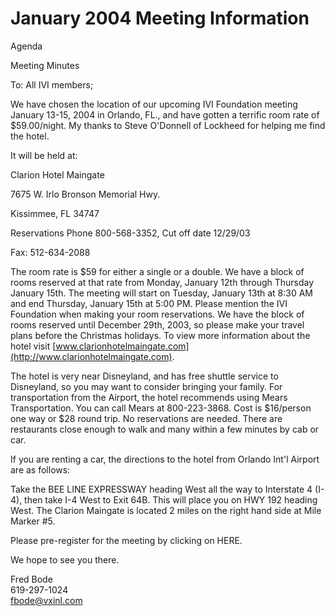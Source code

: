 # January 2004 Meeting Information

  
  
Agenda  
  
Meeting Minutes  
  
To: All IVI members;  
  
We have chosen the location of our upcoming IVI Foundation meeting
January 13-15, 2004 in Orlando, FL., and have gotten a terrific room
rate of $59.00/night. My thanks to Steve O'Donnell of Lockheed for
helping me find the hotel.  
  
It will be held at:  
  
Clarion Hotel Maingate  
  
7675 W. Irlo Bronson Memorial Hwy.  
  
Kissimmee, FL 34747  
  
Reservations Phone 800-568-3352, Cut off date 12/29/03  
  
Fax: 512-634-2088  
  
The room rate is $59 for either a single or a double. We have a block of
rooms reserved at that rate from Monday, January 12th through Thursday
January 15th. The meeting will start on Tuesday, January 13th at 8:30 AM
and end Thursday, January 15th at 5:00 PM. Please mention the IVI
Foundation when making your room reservations. We have the block of
rooms reserved until December 29th, 2003, so please make your travel
plans before the Christmas holidays. To view more information about the
hotel visit
[www.clarionhotelmaingate.com](http://www.clarionhotelmaingate.com).  
  
The hotel is very near Disneyland, and has free shuttle service to
Disneyland, so you may want to consider bringing your family. For
transportation from the Airport, the hotel recommends using Mears
Transportation. You can call Mears at 800-223-3868. Cost is $16/person
one way or $28 round trip. No reservations are needed. There are
restaurants close enough to walk and many within a few minutes by cab or
car.  
  
If you are renting a car, the directions to the hotel from Orlando Int'l
Airport are as follows:  
  
Take the BEE LINE EXPRESSWAY heading West all the way to Interstate 4
(I-4), then take I-4 West to Exit 64B. This will place you on HWY 192
heading West. The Clarion Maingate is located 2 miles on the right hand
side at Mile Marker \#5.  
  
Please pre-register for the meeting by clicking on HERE.  
  
We hope to see you there.  
  
Fred Bode  
619-297-1024  
<fbode@vxinl.com>
